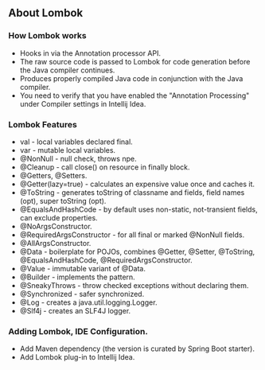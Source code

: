 About Lombok
------------

### How Lombok works
* Hooks in via the Annotation processor API.
* The raw source code is passed to Lombok for code generation before the Java compiler continues.
* Produces properly compiled Java code in conjunction with the Java compiler.
* You need to verify that you have enabled the "Annotation Processing" under Compiler settings in Intellij Idea.

### Lombok Features

* val - local variables declared final.
* var - mutable local variables.
* @NonNull - null check, throws npe.
* @Cleanup - call close() on resource in finally block.
* @Getters, @Setters.
* @Getter(lazy=true) - calculates an expensive value once and caches it.
* @ToString - generates toString of classname and fields, field names (opt), super toString (opt).
* @EqualsAndHashCode -  by default uses non-static, not-transient fields, can exclude properties.
* @NoArgsConstructor.
* @RequiredArgsConstructor - for all final or marked @NonNull fields.
* @AllArgsConstructor.
* @Data - boilerplate for POJOs, combines @Getter, @Setter, @ToString, @EqualsAndHashCode, @RequiredArgsConstructor.
* @Value - immutable variant of @Data.
* @Builder - implements the pattern.
* @SneakyThrows - throw checked exceptions without declaring them.
* @Synchronized - safer synchronized.
* @Log - creates a java.util.logging.Logger.
* @Slf4j - creates an SLF4J logger.

### Adding Lombok, IDE Configuration.

* Add Maven dependency (the version is curated by Spring Boot starter).
* Add Lombok plug-in to Intellij Idea.